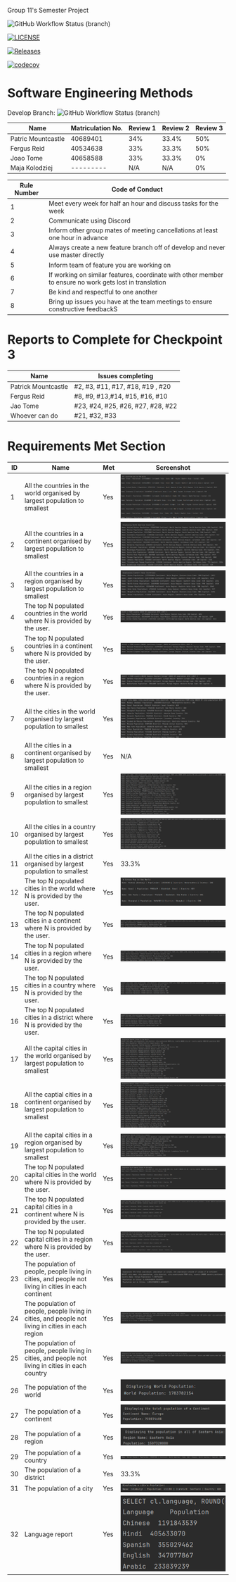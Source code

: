 Group 11's Semester Project

![GitHub Workflow Status (branch)](https://img.shields.io/github/actions/workflow/status/group11sem/set08103/main.yml?branch=master)

[![LICENSE](https://img.shields.io/github/license/group11sem/set08103.svg?style=flat-square)](https://github.com/group11sem/set08103/blob/master/LICENSE)

[![Releases](https://img.shields.io/github/release/group11sem/set08103/all.svg?style=flat-square)](https://github.com/group11sem/set08103/releases)

[![codecov](https://codecov.io/gh/group11sem/set08103/graph/badge.svg?token=FFI3VKAMIR)](https://codecov.io/gh/group11sem/set08103)

# Software Engineering Methods
Develop Branch: ![GitHub Workflow Status (branch)](https://img.shields.io/github/actions/workflow/status/group11sem/set08103/main.yml?branch=develop)

| Name                   | Matriculation No. | Review 1 | Review 2 | Review 3 |
|------------------------|-------------------|---|----------|----------|
| Patric Mountcastle     | 40689401          | 34% | 33.4%    | 50%     |
| Fergus Reid            | 40534638          | 33% | 33.3%    | 50%      |
| Joao Tome              | 40658588          | 33% | 33.3%    | 0%       |
 | Maja Kolodziej        | ---------         | N/A | N/A      | 0%       |

| Rule Number | Code of Conduct|
|-------------|---|
| 1           | Meet every week for half an hour and discuss tasks for the week|
| 2           | Communicate using Discord|
| 3           | Inform other group mates of meeting cancellations at least one hour in advance|
| 4           | Always create a new feature branch off of develop and never use master directly|
| 5           | Inform team of feature you are working on|
| 6           | If working on similar features, coordinate with other member to ensure no work gets lost in translation|
| 7           | Be kind and respectful to one another|
| 8           | Bring up issues you have at the team meetings to ensure constructive feedbackS|

# Reports to Complete for Checkpoint 3
| Name                | Issues completing                 |
|---------------------|-----------------------------------|
| Patrick Mountcastle | #2, #3, #11, #17, #18, #19 , #20  |
| Fergus Reid         | #8, #9, #13,#14, #15, #16, #10    |
| Jao Tome            | #23, #24, #25, #26, #27, #28, #22 |      
| Whoever can do      | #21, #32, #33                     | 

# Requirements Met Section

| ID | Name                                                                                                 | Met | Screenshot | 
|----|------------------------------------------------------------------------------------------------------|-----|--|
| 1  | All the countries in the world organised by largest population to smallest                           | Yes | ![img.png](img.png) |
| 2  | All the countries in a continent organised by largest population to smallest                         | Yes | ![img_1.png](img_1.png) | 
| 3  | All the countries in a region organised by largest population to smallest                            | Yes | ![img_2.png](img_2.png) |
| 4  | The top N populated countries in the world where N is provided by the user.                          | Yes | ![img_3.png](img_3.png) |
| 5  | The top N populated countries in a continent where N is provided by the user.                        | Yes | ![img_4.png](img_4.png) |
| 6  | The top N populated countries in a region where N is provided by the user.                           | Yes | ![img_5.png](img_5.png) | 
| 7  | All the cities in the world organised by largest population to smallest                              | Yes | ![img_6.png](img_6.png) |
| 8  | All the cities in a continent organised by largest population to smallest                            | Yes | N/A |
| 9  | All the cities in a region organised by largest population to smallest                               | Yes | ![img_7.png](img_7.png) |
| 10 | All the cities in a country organised by largest population to smallest                              | Yes | ![img_9.png](img_9.png) | 
| 11 | All the cities in a district organised by largest population to smallest                             | Yes | 33.3% |
| 12 | The top N populated cities in the world where N is provided by the user.                             | Yes | ![img_8.png](img_8.png) |
| 13 | The top N populated cities in a continent where N is provided by the user.                           | Yes | ![img_10.png](img_10.png) |
| 14 | The top N populated cities in a region where N is provided by the user.                              | Yes | ![img_11.png](img_11.png) | 
| 15 | The top N populated cities in a country where N is provided by the user.                             | Yes | ![img_12.png](img_12.png) |
| 16 | The top N populated cities in a district where N is provided by the user.                            | Yes | ![img_13.png](img_13.png) |
| 17 | All the capital cities in the world organised by largest population to smallest                      | Yes | ![img_14.png](img_14.png)|
| 18 | All the captial cities in a continent organised by largest population to smallest                    | Yes | ![img_15.png](img_15.png)| 
| 19 | All the capital cities in a region organised by largest population to smallest                       | Yes | ![img_16.png](img_16.png) |
| 20 | The top N populated capital cities in the world where N is provided by the user.                     | Yes | ![img_17.png](img_17.png)|
| 21 | The top N populated capital cities in a continent where N is provided by the user.                   | Yes | ![img_18.png](img_18.png) |
| 22 | The top N populated capital cities in a region where N is provided by the user.                      | Yes | ![img_19.png](img_19.png) | 
| 23 | The population of people, people living in cities, and people not living in cities in each continent | Yes | ![img_20.png](img_20.png) |
| 24 | The population of people, people living in cities, and people not living in cities in each region    | Yes | ![img_21.png](img_21.png) |
| 25 | The population of people, people living in cities, and people not living in cities in each country   | Yes | ![img_22.png](img_22.png) |
| 26 | The population of the world                                                                          | Yes | ![img_23.png](img_23.png) | 
| 27 | The population of a continent                                                                        | Yes | ![img_24.png](img_24.png) |
| 28 | The population of a region                                                                           | Yes | ![img_25.png](img_25.png) |
| 29 | The population of a country                                                                          | Yes | ![img_26.png](img_26.png) |
| 30 | The population of a district                                                                         | Yes | 33.3% | 
| 31 | The population of a city                                                                             | Yes | ![img_27.png](img_27.png) |
| 32 | Language report                                                                                      | Yes | ![img_28.png](img_28.png) |
